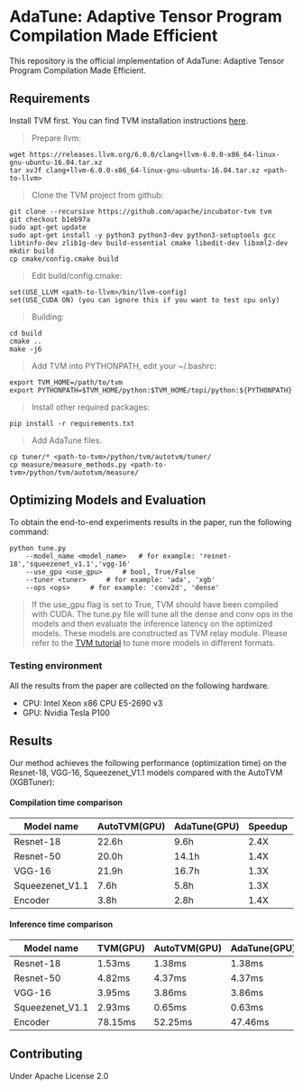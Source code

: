 # AdaTune: Adaptive Tensor Program Compilation Made Efficient

This repository is the official implementation of AdaTune: Adaptive Tensor Program Compilation Made Efficient. 

## Requirements

Install TVM first. You can find TVM installation instructions [here](https://tvm.apache.org/docs/install/from_source.html).
>Prepare llvm:
```
wget https://releases.llvm.org/6.0.0/clang+llvm-6.0.0-x86_64-linux-gnu-ubuntu-16.04.tar.xz
tar xvJf clang+llvm-6.0.0-x86_64-linux-gnu-ubuntu-16.04.tar.xz <path-to-llvm>
```

>Clone the TVM project from github:
```
git clone --recursive https://github.com/apache/incubator-tvm tvm
git checkout b1eb97a
sudo apt-get update
sudo apt-get install -y python3 python3-dev python3-setuptools gcc libtinfo-dev zlib1g-dev build-essential cmake libedit-dev libxml2-dev
mkdir build
cp cmake/config.cmake build
```
>Edit build/config.cmake:
```
set(USE_LLVM <path-to-llvm>/bin/llvm-config)
set(USE_CUDA ON) (you can ignore this if you want to test cpu only)
```
>Building:
```
cd build
cmake ..
make -j6
```
>Add TVM into PYTHONPATH, edit your ~/.bashrc:
```
export TVM_HOME=/path/to/tvm
export PYTHONPATH=$TVM_HOME/python:$TVM_HOME/topi/python:${PYTHONPATH}
```
>Install other required packages:
```
pip install -r requirements.txt
```
>Add AdaTune files.
```
cp tuner/* <path-to-tvm>/python/tvm/autotvm/tuner/
cp measure/measure_methods.py <path-to-tvm>/python/tvm/autotvm/measure/
```

## Optimizing Models and Evaluation

To obtain the end-to-end experiments results in the paper, run the following command:

```
python tune.py 
    --model_name <model_name>   # for example: 'resnet-18','squeezenet_v1.1','vgg-16'
    --use_gpu <use_gpu>     # bool, True/False
    --tuner <tuner>     # for example: 'ada', 'xgb'
    --ops <ops>     # for example: 'conv2d', 'dense'
```

> If the use_gpu flag is set to True, TVM should have been compiled with CUDA.
> The tune.py file will tune all the dense and conv ops in the models and then evaluate the inference latency on the optimized models. These models are constructed as TVM relay module. Please refer to the [TVM tutorial](https://tvm.apache.org/docs/tutorials/index.html) to tune more models in different formats.

### Testing environment
All the results from the paper are collected on the following hardware.
+ CPU: Intel Xeon x86 CPU E5-2690 v3
+ GPU: Nvidia Tesla P100

## Results

Our method achieves the following performance (optimization time) on the Resnet-18, VGG-16, Squeezenet_V1.1 models compared with the AutoTVM (XGBTuner):

#### Compilation time comparison
| Model name      | AutoTVM(GPU) | AdaTune(GPU) | Speedup | AutoTVM(CPU) | AdaTune(CPU) | Speedup |
| --------------- | ------------ | ------------ | ------- | ------------ | ------------ | ------- |
| Resnet-18       | 22.6h        | 9.6h         | 2.4X    | 2.0h         | 1.0h         | 2.0X    |
| Resnet-50	  | 20.0h	 | 14.1h	| 1.4X	  | 3.6h 	 | 1.7h 	| 2.1X	  |
| VGG-16          | 21.9h        | 16.7h        | 1.3X    | 18.9h        | 6.5h         | 2.9X    |
| Squeezenet_V1.1 | 7.6h         | 5.8h         | 1.3X    | 1.2h         | 0.7h         | 1.7X    |
| Encoder	  | 3.8h	 | 2.8h		| 1.4X	  | 8.4h	 | 3.8h		| 2.2X	  |

#### Inference time comparison
| Model name	  | TVM(GPU) | AutoTVM(GPU) | AdaTune(GPU) | TVM(CPU) | AutoTVM(CPU) | AdaTune(CPU) |
| --------------- | -------  | ------------ | ------------ | -------- | ------------ | ------------ |
| Resnet-18	  | 1.53ms   | 1.38ms       | 1.38ms	   | 79.24ms  | 52.64ms      | 52.64ms      |
| Resnet-50	  | 4.82ms   | 4.37ms       | 4.37ms	   | 217.12ms | 115.76ms     | 115.68ms	    |
| VGG-16          | 3.95ms   | 3.86ms       | 3.86ms	   | 884.94ms | 442.01ms     | 438.68ms     |
| Squeezenet_V1.1 | 2.93ms   | 0.65ms       | 0.63ms	   | 14.41 ms | 11.36ms	     | 11.25ms      |
| Encoder	  | 78.15ms  | 52.25ms      | 47.46ms      | 2897.27ms| 1620.88ms    | 1607.67ms    |

## Contributing
Under Apache License 2.0